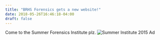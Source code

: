 ```yaml
---
title: "BRHS Forensics gets a new website!"
date: 2018-05-26T16:46:18-04:00
draft: false
---
```


Come to the Summer Forensics Institute plz.
![**Summer Institute 2015 Ad**](https://youtu.be/J1BZQ9ITatU)

